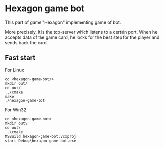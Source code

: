 # Hexagon game bot
This part of game "Hexagon" implementing game of bot.

More precisely, it is the tcp-server which listens to a certain port.
When he accepts data of the game card, he looks for the best step for the player and sends back the card.
## Fast start
 For Linux
```
cd <hexagon-game-bot/>
mkdir out/
cd out/
../cmake
make
./hexagon-game-bot
```
 For Win32
```
cd <hexagon-game-bot>
mkdir out\
cd out\
..\cmake
MSBuild hexagon-game-bot.vcxproj
start Debug\hexagon-game-bot.exe
```
